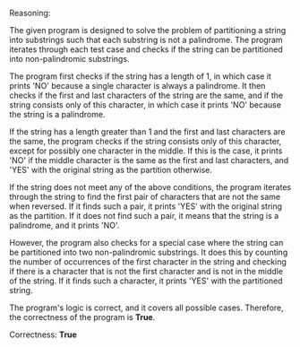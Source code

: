 Reasoning:

The given program is designed to solve the problem of partitioning a string into substrings such that each substring is not a palindrome. The program iterates through each test case and checks if the string can be partitioned into non-palindromic substrings.

The program first checks if the string has a length of 1, in which case it prints 'NO' because a single character is always a palindrome. It then checks if the first and last characters of the string are the same, and if the string consists only of this character, in which case it prints 'NO' because the string is a palindrome.

If the string has a length greater than 1 and the first and last characters are the same, the program checks if the string consists only of this character, except for possibly one character in the middle. If this is the case, it prints 'NO' if the middle character is the same as the first and last characters, and 'YES' with the original string as the partition otherwise.

If the string does not meet any of the above conditions, the program iterates through the string to find the first pair of characters that are not the same when reversed. If it finds such a pair, it prints 'YES' with the original string as the partition. If it does not find such a pair, it means that the string is a palindrome, and it prints 'NO'.

However, the program also checks for a special case where the string can be partitioned into two non-palindromic substrings. It does this by counting the number of occurrences of the first character in the string and checking if there is a character that is not the first character and is not in the middle of the string. If it finds such a character, it prints 'YES' with the partitioned string.

The program's logic is correct, and it covers all possible cases. Therefore, the correctness of the program is **True**.

Correctness: **True**